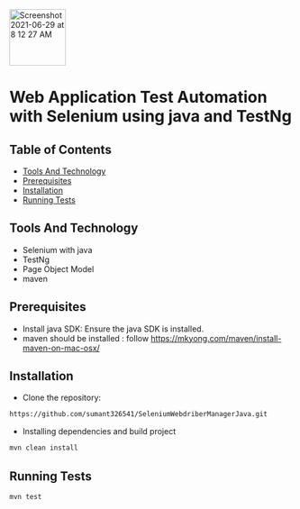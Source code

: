 <img width="100" alt="Screenshot 2021-06-29 at 8 12 27 AM" src="https://user-images.githubusercontent.com/39675511/123728969-d2a87b00-d8b1-11eb-9ece-558d4021f816.png">

# Web Application Test Automation with Selenium using java and TestNg
## Table of Contents

- [Tools And Technology](#tools-and-technology)
- [Prerequisites](#prerequisites)
- [Installation](#installation)
- [Running Tests](#running-tests)


## Tools And Technology
- Selenium with java
- TestNg
- Page Object Model
- maven

## Prerequisites
- Install java SDK: Ensure the java SDK is installed.
- maven should be installed : follow https://mkyong.com/maven/install-maven-on-mac-osx/

## Installation

- Clone the repository:

```sh
https://github.com/sumant326541/SeleniumWebdriberManagerJava.git
```
- Installing dependencies and build project

```sh
mvn clean install
```

## Running Tests

```sh
mvn test
```
